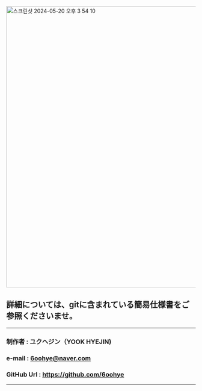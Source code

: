 <img width="747" alt="스크린샷 2024-05-20 오후 3 54 10" src="https://github.com/6oohye/Tabeyou/assets/152356583/a55a62af-cf1b-4242-9038-9dc6619b372c">



## 詳細については、gitに含まれている簡易仕様書をご参照くださいませ。
---
### 制作者 : ユクヘジン（YOOK HYEJIN)


### e-mail : 6oohye@naver.com


### GitHub Url : https://github.com/6oohye

---


